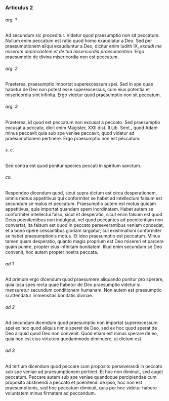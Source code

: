 ### Articulus 2

###### arg. 1
Ad secundum sic proceditur. Videtur quod praesumptio non sit peccatum. Nullum enim peccatum est ratio quod homo exaudiatur a Deo. Sed per praesumptionem aliqui exaudiuntur a Deo, dicitur enim Iudith IX, *exaudi me miseram deprecantem et de tua misericordia praesumentem*. Ergo praesumptio de divina misericordia non est peccatum.

###### arg. 2
Praeterea, praesumptio importat superexcessum spei. Sed in spe quae habetur de Deo non potest esse superexcessus, cum eius potentia et misericordia sint infinita. Ergo videtur quod praesumptio non sit peccatum.

###### arg. 3
Praeterea, id quod est peccatum non excusat a peccato. Sed praesumptio excusat a peccato, dicit enim Magister, XXII dist. II Lib. Sent., quod Adam minus peccavit quia sub spe veniae peccavit, quod videtur ad praesumptionem pertinere. Ergo praesumptio non est peccatum.

###### s. c.
Sed contra est quod ponitur species peccati in spiritum sanctum.

###### co.
Respondeo dicendum quod, sicut supra dictum est circa desperationem, omnis motus appetitivus qui conformiter se habet ad intellectum falsum est secundum se malus et peccatum. Praesumptio autem est motus quidam appetitivus, quia importat quandam spem inordinatam. Habet autem se conformiter intellectui falso, sicut et desperatio, sicut enim falsum est quod Deus poenitentibus non indulgeat, vel quod peccantes ad poenitentiam non convertat, ita falsum est quod in peccato perseverantibus veniam concedat, et a bono opere cessantibus gloriam largiatur; cui existimationi conformiter se habet praesumptionis motus. Et ideo praesumptio est peccatum. Minus tamen quam desperatio, quanto magis proprium est Deo misereri et parcere quam punire, propter eius infinitam bonitatem. Illud enim secundum se Deo convenit, hoc autem propter nostra peccata.

###### ad 1
Ad primum ergo dicendum quod praesumere aliquando ponitur pro sperare, quia ipsa spes recta quae habetur de Deo praesumptio videtur si mensuretur secundum conditionem humanam. Non autem est praesumptio si attendatur immensitas bonitatis divinae.

###### ad 2
Ad secundum dicendum quod praesumptio non importat superexcessum spei ex hoc quod aliquis nimis speret de Deo, sed ex hoc quod sperat de Deo aliquid quod Deo non convenit. Quod etiam est minus sperare de eo, quia hoc est eius virtutem quodammodo diminuere, ut dictum est.

###### ad 3
Ad tertium dicendum quod peccare cum proposito perseverandi in peccato sub spe veniae ad praesumptionem pertinet. Et hoc non diminuit, sed auget peccatum. Peccare autem sub spe veniae quandoque percipiendae cum proposito abstinendi a peccato et poenitendi de ipso, hoc non est praesumptionis, sed hoc peccatum diminuit, quia per hoc videtur habere voluntatem minus firmatam ad peccandum.

